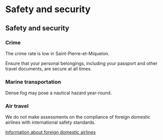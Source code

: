 # Safety and security

## Safety and security

### Crime

The crime rate is low in Saint-Pierre-et-Miquelon.

Ensure that your personal belongings, including your passport and other travel documents, are secure at all times.

### Marine transportation

Dense fog may pose a nautical hazard year-round.

### Air travel

We do not make assessments on the compliance of foreign domestic airlines with international safety standards.

[Information about foreign domestic airlines](https://travel.gc.ca/air/in-flight-safety#other)